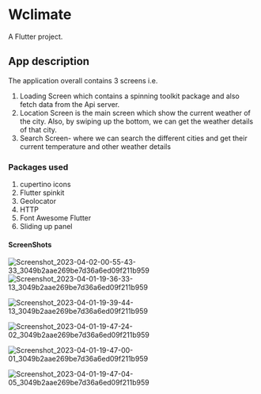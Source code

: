 # Wclimate

A Flutter project.

## App description

The application overall contains 3 screens i.e. 

1. Loading Screen which contains a spinning toolkit package and also fetch data from the Api server.
2. Location Screen is the main screen which show the current weather of the city. Also, by swiping up the bottom, we can get the weather details of that city.
3. Search Screen- where we can search the different cities and get their current temperature and other weather details

### Packages used

1. cupertino icons
2. Flutter spinkit
3. Geolocator
4. HTTP
5. Font Awesome Flutter
6. Sliding up panel

#### ScreenShots
![Screenshot_2023-04-02-00-55-43-33_3049b2aae269be7d36a6ed09f211b959](https://user-images.githubusercontent.com/78982011/229311194-65133a09-d16c-4061-8877-ea23d182e660.jpg)
![Screenshot_2023-04-01-19-36-33-13_3049b2aae269be7d36a6ed09f211b959](https://user-images.githubusercontent.com/78982011/229311213-b48199c0-1437-43e5-883f-70a96d25d15d.jpg)

![Screenshot_2023-04-01-19-39-44-13_3049b2aae269be7d36a6ed09f211b959](https://user-images.githubusercontent.com/78982011/229311219-34d158d4-033a-4c09-8009-6f42542614b3.jpg)

![Screenshot_2023-04-01-19-47-24-02_3049b2aae269be7d36a6ed09f211b959](https://user-images.githubusercontent.com/78982011/229311229-bdabea43-4b51-4366-9c62-4fe1880d0911.jpg)

![Screenshot_2023-04-01-19-47-00-01_3049b2aae269be7d36a6ed09f211b959](https://user-images.githubusercontent.com/78982011/229311237-bee9cf52-a956-4e06-9557-87542e071c76.jpg)

![Screenshot_2023-04-01-19-47-04-05_3049b2aae269be7d36a6ed09f211b959](https://user-images.githubusercontent.com/78982011/229311249-786dd582-c252-4e9e-9813-a82e0070fbd2.jpg)

